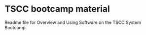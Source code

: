 # TSCC bootcamp material

Readme file for Overview and Using Software on the TSCC System Bootcamp.

